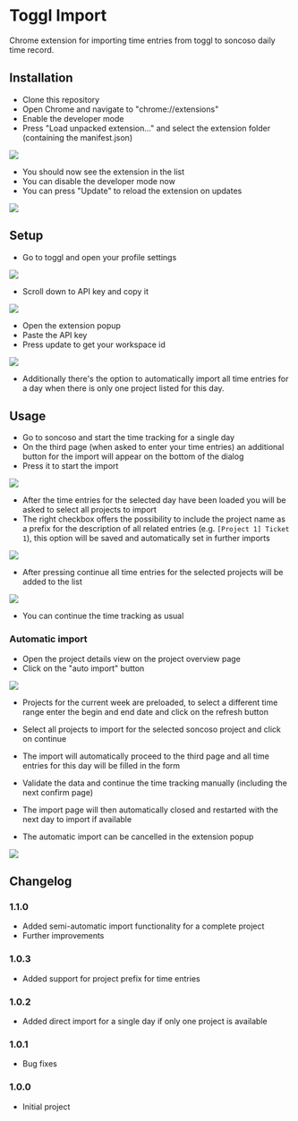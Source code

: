 # Toggl Import

Chrome extension for importing time entries from toggl to soncoso daily time record.

## Installation

- Clone this repository
- Open Chrome and navigate to "chrome://extensions"
- Enable the developer mode
- Press "Load unpacked extension..." and select the extension folder (containing the manifest.json)

![](screenshots/screenshot_install_1.png)

- You should now see the extension in the list
- You can disable the developer mode now
- You can press "Update" to reload the extension on updates

![](screenshots/screenshot_install_2.png)

## Setup

- Go to toggl and open your profile settings

![](screenshots/screenshot_setup_1.png)

- Scroll down to API key and copy it

![](screenshots/screenshot_setup_2.png)

- Open the extension popup
- Paste the API key
- Press update to get your workspace id

![](screenshots/screenshot_setup_3.png)

- Additionally there's the option to automatically import all time entries for a day when there is only one project listed for this day.

## Usage

- Go to soncoso and start the time tracking for a single day
- On the third page (when asked to enter your time entries) an additional button for the import will appear on the bottom of the dialog
- Press it to start the import

![](screenshots/screenshot_usage_1.png)

- After the time entries for the selected day have been loaded you will be asked to select all projects to import
- The right checkbox offers the possibility to include the project name as a prefix for the description of all related entries (e.g. `[Project 1] Ticket 1`), this option will be saved and automatically set in further imports

![](screenshots/screenshot_usage_2.png)

- After pressing continue all time entries for the selected projects will be added to the list

![](screenshots/screenshot_usage_3.png)

- You can continue the time tracking as usual

### Automatic import

- Open the project details view on the project overview page
- Click on the "auto import" button

![](screenshots/screenshot_autoimport.png)

- Projects for the current week are preloaded, to select a different time range enter the begin and end date and click on the refresh button
- Select all projects to import for the selected soncoso project and click on continue
- The import will automatically proceed to the third page and all time entries for this day will be filled in the form
- Validate the data and continue the time tracking manually (including the next confirm page)
- The import page will then automatically closed and restarted with the next day to import if available

- The automatic import can be cancelled in the extension popup

![](screenshots/screenshot_cancel_autoimport.png)

## Changelog

### 1.1.0

- Added semi-automatic import functionality for a complete project
- Further improvements

### 1.0.3

- Added support for project prefix for time entries

### 1.0.2

- Added direct import for a single day if only one project is available

### 1.0.1

- Bug fixes

### 1.0.0

- Initial project

